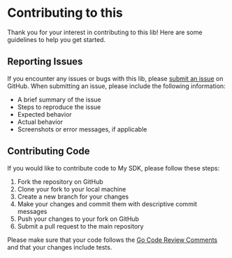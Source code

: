 # Contributing to this

Thank you for your interest in contributing to this lib! Here are some guidelines to help you get started.

## Reporting Issues

If you encounter any issues or bugs with this lib, please [submit an issue](https://github.com/lightning-contrib/static/issues/new) on GitHub. When submitting an issue, please include the following information:

- A brief summary of the issue
- Steps to reproduce the issue
- Expected behavior
- Actual behavior
- Screenshots or error messages, if applicable

## Contributing Code

If you would like to contribute code to My SDK, please follow these steps:

1. Fork the repository on GitHub
2. Clone your fork to your local machine
3. Create a new branch for your changes
4. Make your changes and commit them with descriptive commit messages
5. Push your changes to your fork on GitHub
6. Submit a pull request to the main repository

Please make sure that your code follows the [Go Code Review Comments](https://github.com/golang/go/wiki/CodeReviewComments) and that your changes include tests.